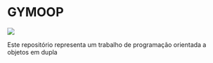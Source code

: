 # GYMOOP
<p> <img src="[[https://www.google.com/url?sa=i&url=https%3A%2F%2Fbr.fiverr.com%2Fgigs%2Fgym-logo&psig=AOvVaw3ZND92BVIUITLtSCfIqLlK&ust=1697759002746000&source=images&cd=vfe&opi=89978449&ved=0CA8QjRxqFwoTCODRj7_lgIIDFQAAAAAdAAAAABAD](https://www.creativefabrica.com/wp-content/uploads/2020/02/10/Gym-Logo-Graphics-1-28.jpg)](https://www.creativefabrica.com/wp-content/uploads/2020/02/10/Gym-Logo-Graphics-1-28.jpg)"/></p>
Este repositório representa um trabalho de programação orientada a objetos em dupla
